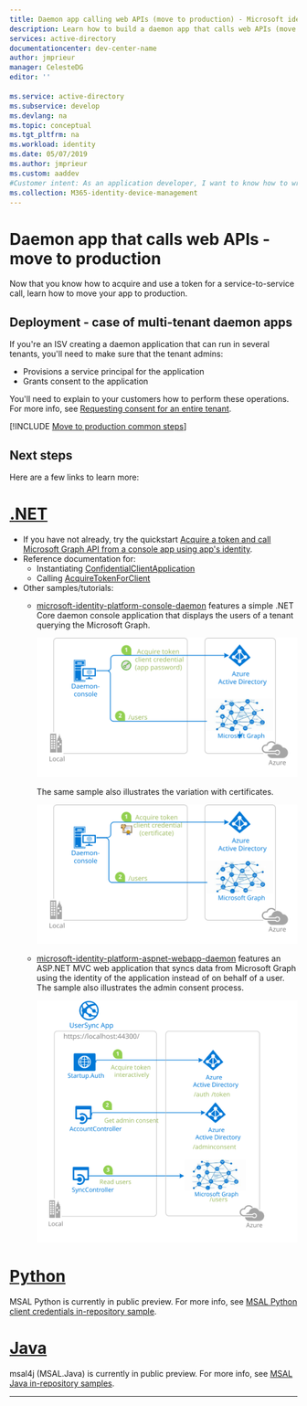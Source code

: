```yaml
---
title: Daemon app calling web APIs (move to production) - Microsoft identity platform
description: Learn how to build a daemon app that calls web APIs (move to production)
services: active-directory
documentationcenter: dev-center-name
author: jmprieur
manager: CelesteDG
editor: ''

ms.service: active-directory
ms.subservice: develop
ms.devlang: na
ms.topic: conceptual
ms.tgt_pltfrm: na
ms.workload: identity
ms.date: 05/07/2019
ms.author: jmprieur
ms.custom: aaddev 
#Customer intent: As an application developer, I want to know how to write a daemon app that can call web APIs using the Microsoft identity platform for developers.
ms.collection: M365-identity-device-management
---
```


# Daemon app that calls web APIs - move to production

Now that you know how to acquire and use a token for a service-to-service call, learn how to move your app to production.

## Deployment - case of multi-tenant daemon apps

If you're an ISV creating a daemon application that can run in several tenants, you'll need to make sure that the tenant admins:

- Provisions a service principal for the application
- Grants consent to the application

You'll need to explain to your customers how to perform these operations. For more info, see [Requesting consent for an entire tenant](v2-permissions-and-consent.md#requesting-consent-for-an-entire-tenant).

[!INCLUDE [Move to production common steps](../../../includes/active-directory-develop-scenarios-production.md)]

## Next steps

Here are a few links to learn more:

# [.NET](#tab/dotnet)

- If you have not already, try the quickstart [Acquire a token and call Microsoft Graph API from a console app using app's identity](./quickstart-v2-netcore-daemon.md).
- Reference documentation for:
  - Instantiating [ConfidentialClientApplication](https://docs.microsoft.com/dotnet/api/microsoft.identity.client.confidentialclientapplicationbuilder)
  - Calling [AcquireTokenForClient](https://docs.microsoft.com/dotnet/api/microsoft.identity.client.acquiretokenforclientparameterbuilder)
- Other samples/tutorials:
  - [microsoft-identity-platform-console-daemon](https://github.com/Azure-Samples/microsoft-identity-platform-console-daemon) features a simple .NET Core daemon console application that displays the users of a tenant querying the Microsoft Graph.

    ![topology](media/scenario-daemon-app/daemon-app-sample.svg)

    The same sample also illustrates the variation with certificates.

    ![topology](media/scenario-daemon-app/daemon-app-sample-with-certificate.svg)

  - [microsoft-identity-platform-aspnet-webapp-daemon](https://github.com/Azure-Samples/microsoft-identity-platform-aspnet-webapp-daemon) features an ASP.NET MVC web application that syncs data from Microsoft Graph using the identity of the application instead of on behalf of a user. The sample also illustrates the admin consent process.

    ![topology](media/scenario-daemon-app/damon-app-sample-web.svg)

# [Python](#tab/python)

MSAL Python is currently in public preview. For more info, see [MSAL Python client credentials in-repository sample](https://github.com/AzureAD/azure-activedirectory-library-for-python/blob/dev/sample/client_credentials_sample.py).

# [Java](#tab/java)

msal4j (MSAL.Java) is currently in public preview. For more info, see [MSAL Java in-repository samples](https://github.com/AzureAD/azure-activedirectory-library-for-java/tree/dev/src/samples).

---
